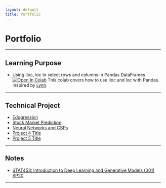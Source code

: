 ```yaml
---
layout: default
title: Portfolio
---
```


# Portfolio

---

## Learning Purpose 

* Using iloc, loc to select rows and columns in Pandas DataFrames
[![Open In Colab](https://colab.research.google.com/assets/colab-badge.svg)](https://colab.research.google.com/drive/1iv6JsO0EYHJA8MJErj1iYTGR_87XlmGA)
This colab covers how to use iloc and loc with Pandas. Inspired by  [Lynn](https://www.shanelynn.ie/select-pandas-dataframe-rows-and-columns-using-iloc-loc-and-ix/#comments)
	

---
	
## Technical Project

- [Edugression](https://ddhangdd.github.io/Edugression/)
- [Stock Market Prediction](https://ddhangdd.github.io/Stock%20Market%20Prediction/)
- [Neural Networks and CSPs](https://ddhangdd.github.io/portfolio/SQL)
- [Project 4 Title](http://example.com/)
- [Project 5 Title](http://example.com/)

---

## Notes 

- [STAT453: Introduction to Deep Learning and Generative Models (001) SP20](https://ddhangdd.github.io/Portfolio/LearningNotes)


---
